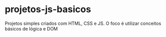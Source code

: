 # projetos-js-basicos
Projetos simples criados com HTML, CSS e JS. O foco é utilizar conceitos básicos de lógica e DOM

